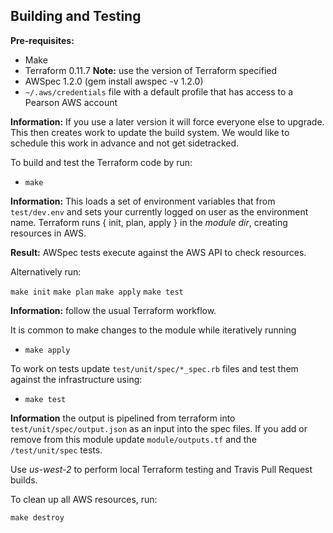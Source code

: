 ## Building and Testing

**Pre-requisites:**
 
* Make
* Terraform 0.11.7
  **Note:** use the version of Terraform specified
* AWSpec 1.2.0 (gem install awspec -v 1.2.0)
* `~/.aws/credentials` file with a default profile that has access to a Pearson AWS account

**Information:** If you use a later version it will force everyone else to upgrade. This then creates work to update the build system. We would like to schedule this work in advance and not get sidetracked.

To build and test the Terraform code by run:

* `make`

**Information:** This loads a set of environment variables that from `test/dev.env` and sets your currently logged on user as the environment name. Terraform runs { init, plan, apply } in the *module dir*, creating resources in AWS.

**Result:** AWSpec tests execute against the AWS API to check resources.
 
Alternatively run:
 
`make init` `make plan` `make apply` `make test`

**Information:** follow the usual Terraform workflow.

It is common to make changes to the module while iteratively running

* `make apply`

To work on tests update `test/unit/spec/*_spec.rb` files and test them against the infrastructure using:

* `make test`

**Information** the output is pipelined from terraform into `test/unit/spec/output.json` as an input into the spec files. If you add or remove from this module update `module/outputs.tf` and the `/test/unit/spec` tests.

Use *us-west-2* to perform local Terraform testing and Travis Pull Request builds.

To clean up all AWS resources, run:

`make destroy`


